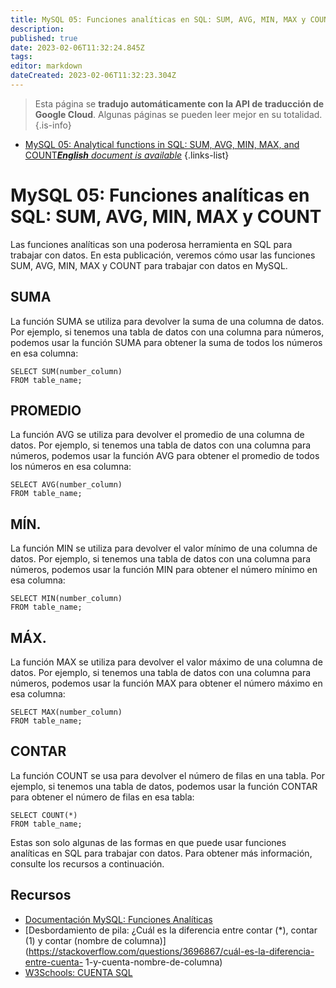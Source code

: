 ```yaml
---
title: MySQL 05: Funciones analíticas en SQL: SUM, AVG, MIN, MAX y COUNT
description: 
published: true
date: 2023-02-06T11:32:24.845Z
tags: 
editor: markdown
dateCreated: 2023-02-06T11:32:23.304Z
---
```


> Esta página se **tradujo automáticamente con la API de traducción de Google Cloud**.
Algunas páginas se pueden leer mejor en su totalidad.{.is-info}



- [MySQL 05: Analytical functions in SQL: SUM, AVG, MIN, MAX, and COUNT***English** document is available*](/en/Knowledge-base/mysql-for-planner-marketers/Learning/mysql-05-analytical-functions-in-sql-sum-avg-min-max-and-count)
{.links-list}


# MySQL 05: Funciones analíticas en SQL: SUM, AVG, MIN, MAX y COUNT

Las funciones analíticas son una poderosa herramienta en SQL para trabajar con datos. En esta publicación, veremos cómo usar las funciones SUM, AVG, MIN, MAX y COUNT para trabajar con datos en MySQL.

## SUMA

La función SUMA se utiliza para devolver la suma de una columna de datos. Por ejemplo, si tenemos una tabla de datos con una columna para números, podemos usar la función SUMA para obtener la suma de todos los números en esa columna:

```mysql
SELECT SUM(number_column)
FROM table_name;
```

## PROMEDIO

La función AVG se utiliza para devolver el promedio de una columna de datos. Por ejemplo, si tenemos una tabla de datos con una columna para números, podemos usar la función AVG para obtener el promedio de todos los números en esa columna:

```mysql
SELECT AVG(number_column)
FROM table_name;
```

## MÍN.

La función MIN se utiliza para devolver el valor mínimo de una columna de datos. Por ejemplo, si tenemos una tabla de datos con una columna para números, podemos usar la función MIN para obtener el número mínimo en esa columna:

```mysql
SELECT MIN(number_column)
FROM table_name;
```

## MÁX.

La función MAX se utiliza para devolver el valor máximo de una columna de datos. Por ejemplo, si tenemos una tabla de datos con una columna para números, podemos usar la función MAX para obtener el número máximo en esa columna:

```mysql
SELECT MAX(number_column)
FROM table_name;
```

## CONTAR

La función COUNT se usa para devolver el número de filas en una tabla. Por ejemplo, si tenemos una tabla de datos, podemos usar la función CONTAR para obtener el número de filas en esa tabla:

```mysql
SELECT COUNT(*)
FROM table_name;
```

Estas son solo algunas de las formas en que puede usar funciones analíticas en SQL para trabajar con datos. Para obtener más información, consulte los recursos a continuación.

## Recursos

- [Documentación MySQL: Funciones Analíticas](https://dev.mysql.com/doc/refman/8.0/en/group-by-functions.html)
- [Desbordamiento de pila: ¿Cuál es la diferencia entre contar (*), contar (1) y contar (nombre de columna)] (https://stackoverflow.com/questions/3696867/cuál-es-la-diferencia-entre-cuenta- 1-y-cuenta-nombre-de-columna)
- [W3Schools: CUENTA SQL](https://www.w3schools.com/sql/sql_count.asp)